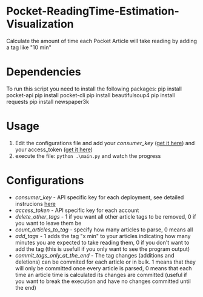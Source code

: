# Pocket-ReadingTime-Estimation-Visualization
Calculate the amount of time each Pocket Article will take reading by adding a tag like "10 min"

# Dependencies
To run this script you need to install the following packages:
	pip install pocket-api
	pip install pocket-cli
	pip install beautifulsoup4
	pip install requests
	pip install newspaper3k
	
# Usage

 1. Edit the configurations file and add your *consumer_key* ([get it here](https://getpocket.com/developer/apps/new)) and your access_token ([get it here](http://reader.fxneumann.de/plugins/oneclickpocket/auth.php))
 2. execute the file: `python .\main.py` and watch the progress

# Configurations

- *consumer_key* - API specific key for each deployment, see detailed instrucions [here](https://github.com/rakanalh/pocket-cli#configuration)
- *access_token* - API specific key for each account
- *delete_other_tags* - 1 if you want all other article tags to be removed, 0 if you want to leave them be
- *count_articles_to_tag* - specify how many articles to parse, 0 means all
- *add_tags* - 1 adds the tag "x min" to your articles indicating how many minutes you are expected to take reading them, 0 if you don't want to add the tag (this is usefull if you only want to see the program output)
- *commit_tags_only_at_the_end* - The tag changes (additions and deletions) can be commited for each article or in bulk. 1 means that they will only be committed once every article is parsed, 0 means that each time an article time is calculated its changes are committed (useful if you want to break the execution and have no changes committed until the end)